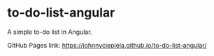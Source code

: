 # to-do-list-angular
A simple to-do list in Angular.

GitHub Pages link: https://johnnyciepiela.github.io/to-do-list-angular/
